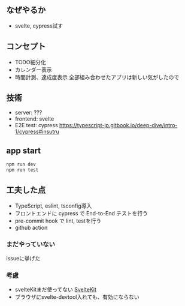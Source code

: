 ## なぜやるか
- svelte, cypress試す 

## コンセプト
- TODO細分化
- カレンダー表示
- 時間計測、達成度表示
全部組み合わせたアプリは新しい気がしたので

## 技術
- server: ???
- frontend: svelte
- E2E test: cypress
https://typescript-jp.gitbook.io/deep-dive/intro-1/cypress#insutru

## app start
```sh
npm run dev
npm run test
```

## 工夫した点
- TypeScript, eslint, tsconfig導入
- フロントエンドに cypress で End-to-End テストを行う
- pre-commit hook で lint, testを行う
- github action


### まだやっていない
issueに挙げた

### 考慮
- svelteKitまだ使ってない
[SvelteKit](https://kit.svelte.dev)
- ブラウザにsvelte-devtool入れても、有効にならない
